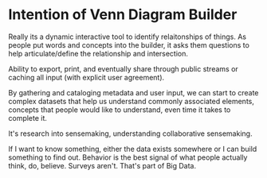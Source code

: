 # Intention of Venn Diagram Builder

Really its a dynamic interactive tool to identify relaitonships of things.  As people put words and concepts into the builder, it asks them questions to help articulate/define the relationship and intersection.

Ability to export, print, and eventually share through public streams or caching all input (with explicit user agreement).

By gathering and cataloging metadata and user input, we can start to create complex datasets that help us understand commonly associated elements, concepts that people would like to understand, even time it takes to complete it.

It's research into sensemaking, understanding collaborative sensemaking.

If I want to know something, either the data exists somewhere or I can build something to find out. Behavior is the best signal of what people actually think, do, believe. Surveys aren't.  That's part of Big Data.
